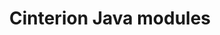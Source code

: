 ---
title: Cinterion Java modules
layout: subsections
collection: 'guides/devices/cinterion'
image: '/guides/images/devices/device-list/cinterion_iot_module.jpg'
---